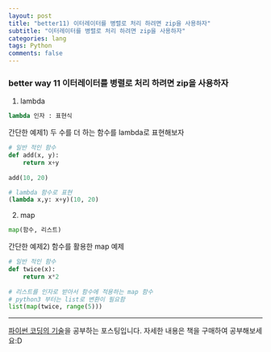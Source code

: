 ```yaml
---
layout: post  
title: "better11) 이터레이터를 병렬로 처리 하려면 zip을 사용하자"  
subtitle: "이터레이터를 병렬로 처리 하려면 zip을 사용하자"  
categories: lang        
tags: Python    
comments: false  
---
```


### better way 11 이터레이터를 병렬로 처리 하려면 zip을 사용하자

1. lambda

```python
lambda 인자 : 표현식
```

간단한 예제1) 두 수를 더 하는 함수를 lambda로 표현해보자
```python
# 일반 적인 함수
def add(x, y):
	return x+y
	
add(10, 20)

# lambda 함수로 표현
(lambda x,y: x+y)(10, 20)
```


2. map

```python
map(함수, 리스트)
```

간단한 예제2) 함수를 활용한 map 예제
```python
# 일반 적인 함수
def twice(x):
	return x*2
	
# 리스트를 인자로 받아서 함수에 적용하는 map 함수
# python3 부터는 list로 변환이 필요함
list(map(twice, range(5)))
```

---
[파이썬 코딩의 기술](http://www.gilbut.co.kr/book/bookView.aspx?bookcode=BN001430&page=1&TF=T)을 공부하는 포스팅입니다.
자세한 내용은 책을 구매하여 공부해보세요:D
